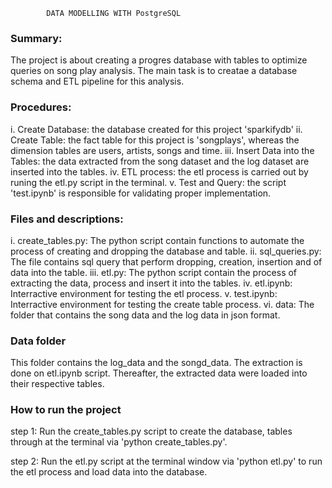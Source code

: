 			DATA MODELLING WITH PostgreSQL
### Summary:
The project is about creating a progres database with tables to optimize queries on song play  analysis. The main task is to creatae a database schema and ETL pipeline for this analysis.


### Procedures:
i. Create Database: the database created for this project 'sparkifydb'
ii. Create Table: the fact table for this project is 'songplays', whereas the dimension tables are users, artists, songs and time. 
iii. Insert Data into the Tables: the data extracted from the song dataset and the log dataset are inserted into the tables. 
iv. ETL process:  the etl process is carried out by runing the etl.py script in the terminal.
v. Test and Query: the script 'test.ipynb' is responsible for validating proper implementation.


### Files and descriptions:
i. create_tables.py: The python script contain functions to automate the process of creating and dropping the database and table.
ii. sql_queries.py: The file contains sql query that perform dropping, creation, insertion and of data into the table.
iii. etl.py: The python script contain the process of extracting the data, process and insert it into the tables.
iv. etl.ipynb: Interractive environment for testing the etl process.
v. test.ipynb: Interractive environment for testing the create table process.
vi. data: The folder that contains the song data and the log data in json format.

### Data folder
This folder contains the log_data and the songd_data. The extraction is done on etl.ipynb script. Thereafter, the extracted data were loaded into their respective tables. 

### How to run the project 

step 1: Run the create_tables.py script to create the database, tables through at the terminal  via 'python create_tables.py'.

step 2: Run the etl.py script at the terminal window via 'python etl.py' to run the etl process and load data into the database.
